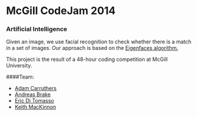 # McGill CodeJam 2014
### Artificial Intelligence

Given an image, we use facial recognition to check whether there is a match in a set of images. Our approach is based on the [Eigenfaces algorithm.](http://en.wikipedia.org/wiki/Eigenface)

This project is the result of a 48-hour coding competition at McGill University.

####Team: 
* [Adam Carruthers](https://github.com/bitjutsu)
* [Andreas Brake](https://github.com/andreasbrake)
* [Eric Di Tomasso](https://github.com/lifesci)
* [Keith MacKinnon](https://github.com/kmackinnon)